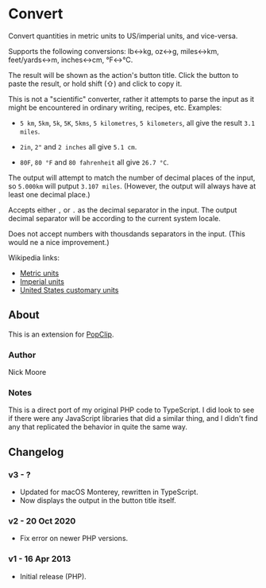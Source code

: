 # Convert

Convert quantities in metric units to US/imperial units, and vice-versa.

Supports the following conversions: lb↔kg, oz↔g,  miles↔km, feet/yards↔m, inches↔cm, °F↔°C.

The result will be shown as the action's button title. Click the button to paste the result, or hold shift (⇧) and click to copy it.

This is not a "scientific" converter, rather it attempts to parse the input as it might be encountered in ordinary writing, recipes, etc. Examples:

*  `5 km`, `5km`, `5k`, `5K`, `5kms`, `5 kilometres`, `5 kilometers`,  all give the result `3.1 miles`.

* `2in`, `2"` and `2 inches` all give `5.1 cm`.

* `80F`, `80 °F` and `80 fahrenheit` all give `26.7 °C`.

The output will attempt to match the number of decimal places of the input, so `5.000km` will putput `3.107 miles`. (However, the output will always have at least one decimal place.)

Accepts either `,` or `.` as the decimal separator in the input. The output decimal separator
will be according to the current system locale.

Does not accept numbers with thousdands separators in the input. (This would ne a nice improvement.)

Wikipedia links:

* [Metric units](https://en.wikipedia.org/wiki/Metric_units)
* [Imperial units](https://en.wikipedia.org/wiki/Imperial_units)
* [United States customary units](https://en.wikipedia.org/wiki/United_States_customary_units)

## About

This is an extension for [PopClip](https://pilotmoon.com/popclip/).

### Author

Nick Moore

### Notes

This is a direct port of my original PHP code to TypeScript. I did look to see if there were any JavaScript libraries that did a similar thing, and I didn't find any that replicated the behavior in quite the same way.

## Changelog

### v3 - ?

* Updated for macOS Monterey, rewritten in TypeScript.
* Now displays the output in the button title itself.

### v2 - 20 Oct 2020

* Fix error on newer PHP versions.

### v1 - 16 Apr 2013

* Initial release (PHP).
